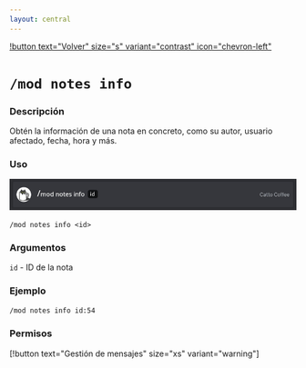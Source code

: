 ```yaml
---
layout: central
---
```


[!button text="Volver" size="s" variant="contrast" icon="chevron-left"](../moderation.md)
# `/mod notes info`
### Descripción
Obtén la información de una nota en concreto, como su autor, usuario afectado, fecha, hora y más.

### Uso
![](cmd.jpg)
```
/mod notes info <id>
```

### Argumentos
`id` - ID de la nota

### Ejemplo
```
/mod notes info id:54
```

### Permisos
[!button text="Gestión de mensajes" size="xs" variant="warning"]